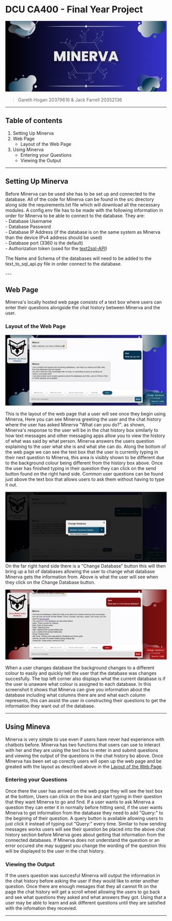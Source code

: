 # DCU CA400 - Final Year Project

![Minerva Banner](../../res/media/minerva_banner.png)

>Gareth Hogan 20379616  & Jack Farrell 20352136

---

## Table of contents

1. Setting Up Minerva 
2. Web Page
    - Layout of the Web Page
3. Using Minerva
    - Entering your Questions
    - Viewing the Output

---

## Setting Up Minerva

Before Minerva can be used she has to be set up and connected to the database. All of the code for Minerva can be found in the src directory along side the requirements.txt file which will download all the necessary modules. A config.env file has to be made with the following information in order for Minerva to be able to connect to the database. They are:  <br>
    - Database Username <br>
    - Database Password <br>
    - Database IP Address (if the database is on the same system as Minerva than the device IPv4 address should be used) <br>
    - Database port (3360 is the default) <br>
    - Authorization token (used for the [text2sql-API](https://www.text2sql.ai/app)) <br>

<p> The Name and Schema of the databases will need to be added to the text_to_sql_api.py file in order connect to the database.
</p>
---

## Web Page

Minerva's locally hosted web page consists of a text box where users can enter their questions alongside the chat history between Minerva and the user.

### Layout of the Web Page
![Web Page 1](../../res/media/layout1.png)

This is the layout of the web page that a user will see once they begin using Minerva, Here you can see Minerva greeting the user and the chat history where the user has asked Minerva "What can you do?". as shown, Minerva's response to the user will be in the chat history box similarly to how text messages and other messaging apps allow you to view the history of what was said by what person. Minerva answers the users question explaining to the user what she is and what she can do. Along the bottom of the web page we can see the text box that the user is currently typing in their next question to Minerva, this area is visibly shown to be different due to the background colour being different from the history box above. Once the user has finished typing in their question they can click on the send button found on the right hand side. Common user questions can be found just above the text box that allows users to ask them without having to type it out.

![Web Page 2](../../res/media/layout2.png)
On the far right hand side there is a "Change Database" button this will then bring up a list of databases allowing the user to change what database Minerva gets the information from. Above is what the user will see when they click on the Change Database button.

![Web Page 3](../../res/media/layout3.png)

When a user changes database the background changes to a different colour to easily and quickly tell the user that the database was changes succesfully. The top left corner also displays what the current database is if the user is unaware what colour is assigned to each database. In this screenshot it shows that Minerva can give you information about the database including what columns there are and what each column represents, this can assist the user in constructing their questions to get the information they want out of the database.

---

## Using Mineva
Minerva is very simple to use even if users have never had experience with chatbots before. Minerva has two functions that users can use to interact with her and they are using the text box to enter in and submit questions and viewing the output of the questions in the chat history bo above. Once Minerva has been set up corectly users will open up the web page and be greated with the layout as described above in the [Layout of the Web Page](#layout-of-the-web-page).

### Entering your Questions
Once there the user has arrived on the web page they will see the text box at the bottom, Users can click on the box and start typing in their question that they want Minerva to go and find. If a user wants to ask Minerva a question they can enter it in normally before hitting send, if the user wants Minerva to get information from the database they need to add "Query:" to the begining of their question. A query button is available allowing users to just click it instead of typing out "Query:" every time. Similar to how sending messages works users will see their question be placed into the above chat history section before Minerva goes about getting that information from the connected databases. If Minerva does not understand the question or an error occured she may suggest you change the wording of the question this will be displayed to the user in the chat history.

### Viewing the Output
If the users question was succesful Minerva will output the information in the chat history before asking the user if they would like to enter another question. Once there are enough mesages that they all cannot fit on the page the chat history will get a scroll wheel allowing the users to go back and see what questions they asked and what answers they got. Using that a user may be able to learn and ask different questions until they are satisfied with the infomation they recevied.

---